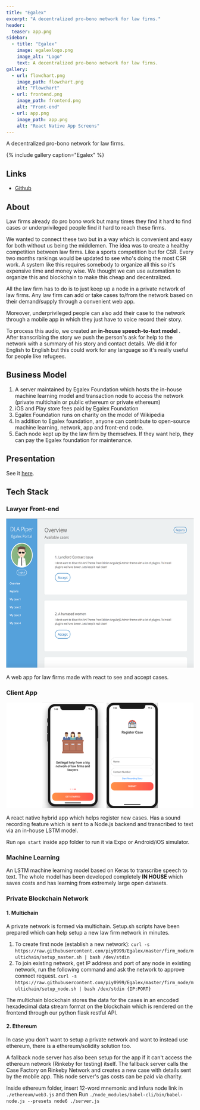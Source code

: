 ```yaml
---
title: "Egalex"
excerpt: "A decentralized pro-bono network for law firms."
header:
  teaser: app.png
sidebar:
  - title: "Egalex"
    image: egalexlogo.png
    image_alt: "Logo"
    text: A decentralized pro-bono network for law firms.
gallery:
  - url: flowchart.png
    image_path: flowchart.png
    alt: "Flowchart"
  - url: frontend.png
    image_path: frontend.png
    alt: "Front-end"
  - url: app.png
    image_path: app.png
    alt: "React Native App Screens"
---
```


A decentralized pro-bono network for law firms.

{% include gallery caption="Egalex" %}

## Links

* [Github](https://github.com/piy0999/Egalex)

## About

Law firms already do pro bono work but many times they find it hard to find cases or underprivileged people find it hard to reach these firms.

We wanted to connect these two but in a way which is convenient and easy for both without us being the middlemen. The idea was to create a healthy competition between law firms. Like a sports competition but for CSR. Every two months rankings would be updated to see who's doing the most CSR work. A system like this requires somebody to organize all this so it's expensive time and money wise. We thought we can use automation to organize this and blockchain to make this cheap and decentralized.

All the law firm has to do is to just keep up a node in a private network of law firms. Any law firm can add or take cases to/from the network based on their demand/supply through a convenient web app.

Moreover, underprivileged people can also add their case to the network through a mobile app in which they just have to voice record their story.

To process this audio, we created an <b> in-house speech-to-text model </b>. After transcribing the story we push the person's ask for help to the network with a summary of his story and contact details. We did it for English to English but this could work for any language so it's really useful for people like refugees.

## Business Model

1. A server maintained by Egalex Foundation which hosts the in-house machine learning model and transaction node to access the network (private multichain or public ethereum or private ethereum)
2. iOS and Play store fees paid by Egalex Foundation
3. Egalex Foundation runs on charity on the model of Wikipedia
4. In addition to Egalex foundation, anyone can contribute to open-source machine learning, network, app and front-end code.
5. Each node kept up by the law firm by themselves. If they want help, they can pay the Egalex foundation for maintenance.

## Presentation

See it [here](https://docs.google.com/presentation/d/1lch0c4M8HD_gC8ujHhFJo9GHNhCdkoMgXqFEhRNcIxs/edit?usp=sharing).

## Tech Stack

### Lawyer Front-end

<img src= "https://github.com/piy0999/Egalex/blob/master/images/frontend.png" height="400" width="700">

A web app for law firms made with react to see and accept cases.

### Client App

<img src= "https://github.com/piy0999/Egalex/blob/master/images/app.png">

A react native hybrid app which helps register new cases. Has a sound recording feature which is sent to a Node.js backend and transcribed to text via an in-house LSTM model.

Run `npm start` inside app folder to run it via Expo or Android/iOS simulator.

### Machine Learning

An LSTM machine learning model based on Keras to transcribe speech to text. The whole model has been developed completely <b> IN HOUSE </b> which saves costs and has learning from extremely large open datasets.

### Private Blockchain Network

#### 1. Multichain

A private network is formed via multichain. Setup.sh scripts have been prepared which can help setup a new law firm network in minutes.

1. To create first node (establish a new network): `curl -s https://raw.githubusercontent.com/piy0999/Egalex/master/firm_node/multichain/setup_master.sh | bash /dev/stdin`
2. To join existing network, get IP address and port of any node in existing network, run the following command and ask the network to approve connect request. `curl -s https://raw.githubusercontent.com/piy0999/Egalex/master/firm_node/multichain/setup_node.sh | bash /dev/stdin {IP:PORT}`

The multichain blockchain stores the data for the cases in an encoded hexadecimal data stream format on the blockchain which is rendered on the frontend through our python flask restful API.

#### 2. Ethereum

In case you don't want to setup a private network and want to instead use ethereum, there is a ethereum/solidity solution too.

A fallback node server has also been setup for the app if it can't access the ethereum network (Rinkeby for testing) itself. The fallback server calls the Case Factory on Rinkeby Network and creates a new case with details sent by the mobile app. This node server's gas costs can be paid via charity.

Inside ethereum folder, insert 12-word mnemonic and infura node link in `./ethereum/web3.js` and then Run `./node_modules/babel-cli/bin/babel-node.js --presets node6 ./server.js`
